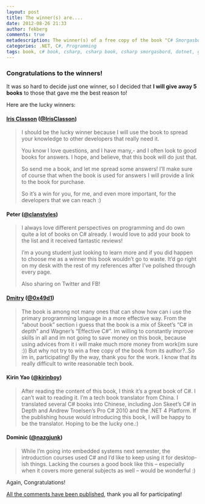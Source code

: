 ```yaml
---
layout: post
title: The winner(s) are....
date: 2012-08-26 21:33
author: fekberg
comments: true
metadescription: The winner(s) of a free copy of the book "C# Smorgasbord" are now announced!
categories: .NET, C#, Programming
tags: book, c# book, csharp, csharp book, csharp smorgasbord, dotnet, giveaway, ioc, Programming, roslyn, roslyn book, smorgasbord
---
```

<h3>Congratulations to the winners!</h3>

It was so hard to decide just one winner, so I decided that <strong>I will give away 5 books</strong> to those that gave me the best reason to!<!--excerpt-->

Here are the lucky winners:

<h4><a href="http://www.irisclasson.com/">Iris Classon</a> (<a href="http://twitter.com/IrisClasson">@IrisClasson</a>)</h4>

<blockquote>
I should be the lucky winner because I will use the book to spread your knowledge to other developers that really need it.

You know I love questions, and I have many,- and I often look to good books for answers. I hope, and believe, that this book will do just that.

So send me a book, and let me spread some answers! I’ll make sure of course that when the book is used for answers I will provide a link to the book for purchase.

So it’s a win for you, for me, and even more important, for the developers that we can reach :)
</blockquote>

<h4>Peter (<a href="http://twitter.com/clanstyles">@clanstyles</a>)</h4>
<blockquote>
I always love different perspectives on programming and do own quite a lot of books on C# already. I would love to add your book to the list and it received fantastic reviews!

I’m a young student just looking to learn more and if you did happen to choose me as a winner this book wouldn’t go to waste. It’d go right on my desk with the rest of my references after I’ve polished through every page.

Also sharing on Twitter and FB!
</blockquote>

<h4><a href="http://0x49d1.net/">Dmitry</a> (<a href="http://twitter.com/0x49d1">@0x49d1</a>)</h4>
<blockquote>
The book is among not many ones that can show how can i use the primary programming language in a more effective way. From the “about book” section i guess that the book is a mix of Skeet’s “C# in depth” and Wagner’s “Effective C#”. Im willing to constantly improve skills in all and im not going to save money on this book, because using advices from it i will make much more money from work(im sure :)) But why not try to win a free copy of the book from its author?..So im in, participating! By the way, thank you for the work. I know that its really difficult to write reasonable tech book.
</blockquote>

<h4>Kirin Yao (<a href="http://twitter.com/kirinboy">@kirinboy</a>)</h4>
<blockquote>
After reading the content of this book, I think it’s a great book of C#. I can’t wait to reading it.
I’m a tech book translator from China. I translated several C# books into Chinese, including Jon Skeet’s C# in Depth and Andrew Troelsen’s Pro C# 2010 and the .NET 4 Platform. If the publishing house would introducing this book, I will be happy to be the translator.
Hoping to be the lucky one.:)
</blockquote>

<h4>Dominic (<a href="http://twitter.com/nazgjunk">@nazgjunk</a>)</h4>
<blockquote>
While I’m going into embedded systems next semester, the introduction courses used C# and I’d like to keep using it for desktop-ish things. Lacking the courses a good book like this – especially when it covers more general subjects as well – would be wonderful :)
</blockquote>

Again, Congratulations!

<a href="http://www.filipekberg.se/2012/08/14/win-a-copy-of-c-smorgasbord/#comments">All the comments have been published</a>, thank you all for participating!
